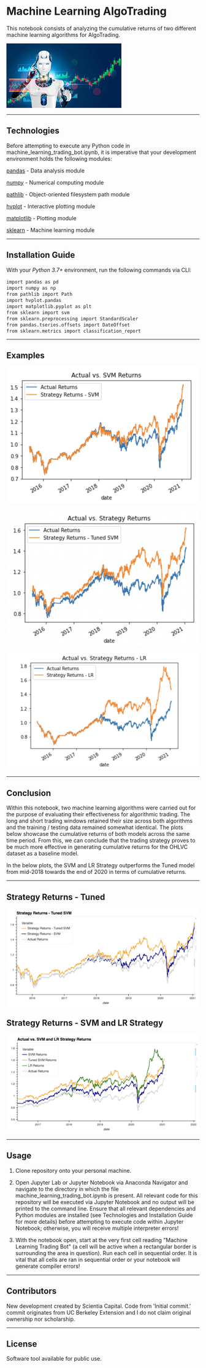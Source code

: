 # Machine Learning AlgoTrading

This notebook consists of analyzing the cumulative returns of two different machine learning algorithms for AlgoTrading.

![Machine_Learning_AlgoTrading](https://github.com/ScientiaCapital/Machine-Learning-AlgoTrading/blob/main/Images/AlgoBot.jpeg)

---

## Technologies

Before attempting to execute any Python code in machine_learning_trading_bot.ipynb, it is imperative that your development environment holds the following modules:

[pandas](https://pandas.pydata.org/pandas-docs/stable/) - Data analysis module

[numpy](https://numpy.org/install/) - Numerical computing module

[pathlib](https://docs.python.org/3/library/pathlib.html) - Object-oriented filesystem path module

[hvplot](https://hvplot.holoviz.org/) - Interactive plotting module

[matplotlib](https://matplotlib.org/) - Plotting module

[sklearn](https://sklearn.org/) - Machine learning module

---

## Installation Guide

With your _Python 3.7+_ environment, run the following commands via CLI:

```
import pandas as pd
import numpy as np
from pathlib import Path
import hvplot.pandas
import matplotlib.pyplot as plt
from sklearn import svm
from sklearn.preprocessing import StandardScaler
from pandas.tseries.offsets import DateOffset
from sklearn.metrics import classification_report

```

---

## Examples

![Example_One](https://github.com/ScientiaCapital/Machine-Learning-AlgoTrading/blob/main/Images/Screen%20Shot%202021-07-05%20at%208.28.24%20PM.png)

![Example_Two](https://github.com/ScientiaCapital/Machine-Learning-AlgoTrading/blob/main/Images/Screen%20Shot%202021-07-05%20at%208.27.58%20PM.png)

![Example_Three](https://github.com/ScientiaCapital/Machine-Learning-AlgoTrading/blob/main/Images/Screen%20Shot%202021-07-05%20at%208.26.28%20PM.png)

---

## Conclusion

Within this notebook, two machine learning algorithms were carried out for the purpose of evaluating their effectiveness for algorithmic trading. The long and short trading windows retained their size across both algorithms and the training / testing data remained somewhat identical. The plots below showcase the cumulative returns of both models across the same time period. From this, we can conclude that the trading strategy proves to be much more effective in generating cumulative returns for the OHLVC dataset as a baseline model.

In the below plots, the SVM and LR Strategy outperforms the Tuned model from mid-2018 towards the end of 2020 in terms of cumulative returns.

---

## Strategy Returns - Tuned 

![Example_Three](https://github.com/ScientiaCapital/Machine-Learning-AlgoTrading/blob/main/Images/Screen%20Shot%202021-07-05%20at%208.27.35%20PM.png)


## Strategy Returns - SVM and LR Strategy 

![Example_Four](https://github.com/ScientiaCapital/Machine-Learning-AlgoTrading/blob/main/Images/Screen%20Shot%202021-07-05%20at%208.25.15%20PM.png)

---

## Usage

1. Clone repository onto your personal machine.

2. Open Jupyter Lab or Jupyter Notebook via Anaconda Navigator and navigate to the directory in which the file machine_learning_trading_bot.ipynb is present. All relevant code for this repository will be executed via Jupyter Notebook and no output will be printed to the command line. Ensure that all relevant dependencies and Python modules are installed (see Technologies and Installation Guide for more details) before attempting to execute code within Jupyter Notebook; otherwise, you will receive multiple interpreter errors!

3. With the notebook open, start at the very first cell reading "Machine Learning Trading Bot" (a cell will be active when a rectangular border is surrounding the area in question). Run each cell in sequential order. It is vital that all cells are ran in sequential order or your notebook will generate compiler errors!

---

## Contributors

New development created by Scientia Capital. Code from 'Initial commit.' commit originates from UC Berkeley Extension and I do not claim original ownership nor scholarship.

---

## License

Software tool available for public use. 

